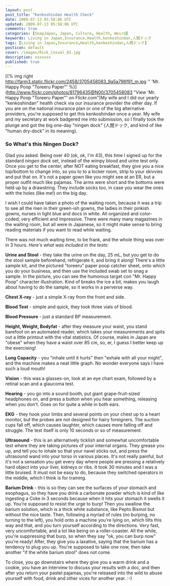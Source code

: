```yaml
---           
layout: post
post_title: "Kenkoshindan Health Check"
date: 2009-07-13 05:58:06 UTC
updated: 2009-07-13 05:58:06 UTC
comments: true
categories: [SnapJapan, Japan, Culture, Health, Weird]
keywords: Living in Japan,Insurance,Health,kenkoshindan,人間ドック
tags: [Living in Japan,Insurance,Health,kenkoshindan,人間ドック]
posticon: default
cover: /images/Rick_Casual_01.jpg
description: xxxxxxx
published: true
---
```

 


[{% img right http://farm3.static.flickr.com/2458/3705458083_9a5a796f91_m.jpg '' 'Mr. Happy Poop "Toreeru Paper"' %}](http://www.flickr.com/photos/81796435@N00/3705458083 "View 'Mr. Happy Poop "Toreeru Paper"' on Flickr.com")My wife and I did our yearly "kenkoshindan" health check via our insurance provider the other day. If you are on the national insurance plan or one of the big alternative providers, you're supposed to get this kenkoshindan once a year. My wife and my secretary at work badgered me into submission, so I finally took the plunge and got the big one-day "ningen dock" (人間ドック, and kind of like "human dry-dock" in its meaning). 




### So What's this Ningen Dock?






Glad you asked. Being over 40 (ok, ok, I'm 43), this time I signed up for the standard _ningen dock_ set, instead of the wimpy blood and urine test only. Once you get to the center, after NOT eating breakfast, they give you a nice top/bottom to change into, so you to to a locker room, strip to your skivvies and put that on. It's not a paper gown like you might see at an ER, but a proper outfit much like pajamas. The arms were short and the bottoms were held up by a drawstring. They include socks too, in case you wear the ones with the holes (like me!) on the big day. 




I wish I could have taken a photo of the waiting room, because it was a trip to see all the men in their green-ish gowns, the ladies in their pinkish gowns, nurses in light blue and docs in white. All organized and color-coded; very efficient and impressive. There were many many magazines in the waiting room, but all were in Japanese, so it might make sense to bring reading materials if you want to read while waiting. 




There was not much waiting time, to be frank, and the whole thing was over in 3 hours. _Here's what was included in the tests_: 









**Urine and Stool** - they take the urine on the day, 25 mL, but you get to do the stool sample beforehand, refrigerate it, and bring it along! There's a little sample kit, and the pictured "toreeru" paper poop catcher sheet, onto which you do your business, and then use the included swab set to snag a sample. In the picture, you can see the humorous target con "Mr. Happy Poop" character illustration. Kind of breaks the ice a bit, makes you laugh about having to do the sample, so it works in a perverse way.




**Chest X-ray** - just a simple X-ray from the front and side. 




**Blood Test** - simple and quick, they took three vials of blood. 




**Blood Pressure** - just a standard BP measurement. 




**Height, Weight, Bodyfat** - after they measure your waist, you stand barefoot on an automated reader, which takes your measurements and spits out a little printout with the vital statistics. Of course, males in Japan are "obese" when they have a waist over 85 cm, so, er, I guess I better keep up the exercising! 




**Lung Capacity** - you "inhale until it hurts" then "exhale with all your might", and the machine makes a neat little graph. No wonder everyone says I have such a loud mouth!




**Vision** - this was a glasses-on, look at an eye chart exam, followed by a retinal scan and a glaucoma test.




**Hearing** - you go into a sound booth, put giant grape-fruit-sized headphones on, and press a button when you hear something, releasing when you don't. Goes on for quite a while in both ears. 




**EKG** - they hook your limbs and several points on your chest up to a heart monitor, but the probes are not designed for hairy foreigners. The suction cups fall off, which causes laughter, which causes more falling off and struggle. The test itself is only 10 seconds or so of measurement.




**Ultrasound** - this is an alternatively ticklish and somewhat uncomfortable test where they are taking pictures of your internal organs. They grease you up, and tell you to inhale so that your navel sticks out, and press the ultrasound wand into your torso in various places. It's not really painful, but it's not a sensation you get every day where people are pressing a relatively hard object into your liver, kidneys or ribs. It took 30 minutes and I was a little bruised. It must not be easy to do, because they switched operators in the middle, which I think is for training.




**Barium Drink** - this is so they can see the surfaces of your stomach and esophagus, so they have you drink a carbonate powder which is kind of like ingesting a Coke in 3 seconds because when it hits your stomach it swells it up. You're supposed to resist the urge to burp! Then you swallow the barium solution, which is a thick white substance, like Pepto Bismol but without the nice taste. Then, following a myriad of rules (no burping, no turning to the left), you hold onto a machine you're lying on, which tilts this way and that, and you turn yourself according to the directions. Very fast, very uncomfortable, and a lot like being on a roller-coaster. All the while, you're suppressing that burp, so when they say "ok, you can burp now" you're ready! After, they give you a laxative, saying that the barium has a tendency to plug you up. You're supposed to take one now, then take another "if the white barium stool" does not come. 









To close, you go downstairs where they give you a warm drink and a cookie, you have an interview to discuss your results with a doc, and then after you return your pastel pajamas, you're released into the wild to abuse yourself with food, drink and other vices for another year. :-)


